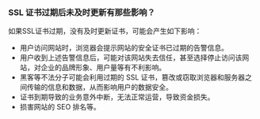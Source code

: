 ### SSL 证书过期后未及时更新有那些影响？

如果SSL证书过期，没有及时更新证书，可能会产生如下影响：
 - 用户访问网站时，浏览器会提示网站的安全证书已过期的告警信息。
 - 用户收到上述告警信息后，可能对该网站失去信任，甚至选择停止访问该网站，对企业的品牌形象、用户量等有不利影响。
 - 黑客等不法分子可能会利用过期的 SSL 证书，篡改或窃取浏览器和服务器之间传输的信息和数据，从而影响用户的数据安全。
 - 证书到期导致的业务意外中断，无法正常运营，导致资金损失。
 - 损害网站的 SEO 排名等。
